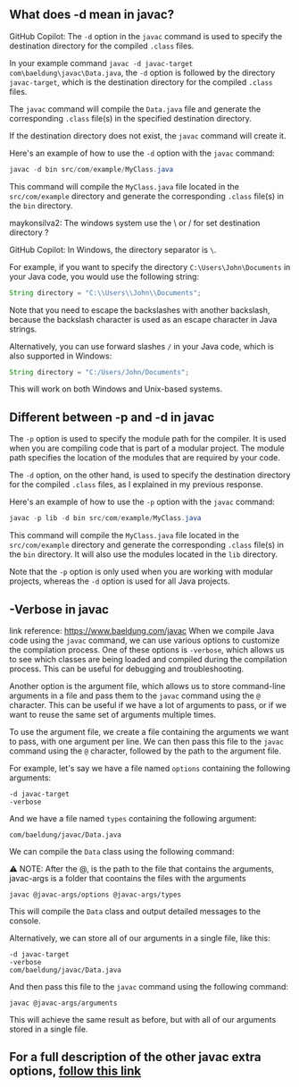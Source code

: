 ## What does -d mean in javac?

GitHub Copilot: The `-d` option in the `javac` command is used to specify the destination directory for the compiled `.class` files. 

In your example command `javac -d javac-target com\baeldung\javac\Data.java`, the `-d` option is followed by the directory `javac-target`, which is the destination directory for the compiled `.class` files. 

The `javac` command will compile the `Data.java` file and generate the corresponding `.class` file(s) in the specified destination directory. 

If the destination directory does not exist, the `javac` command will create it. 

Here's an example of how to use the `-d` option with the `javac` command:

```java
javac -d bin src/com/example/MyClass.java
```

This command will compile the `MyClass.java` file located in the `src/com/example` directory and generate the corresponding `.class` file(s) in the `bin` directory.

maykonsilva2: The windows system use the \ or / for set destination directory ?

GitHub Copilot: In Windows, the directory separator is `\`. 

For example, if you want to specify the directory `C:\Users\John\Documents` in your Java code, you would use the following string:

```java
String directory = "C:\\Users\\John\\Documents";
```

Note that you need to escape the backslashes with another backslash, because the backslash character is used as an escape character in Java strings. 

Alternatively, you can use forward slashes `/` in your Java code, which is also supported in Windows:

```java
String directory = "C:/Users/John/Documents";
```

This will work on both Windows and Unix-based systems.

## Different between  -p and -d in javac

The `-p` option is used to specify the module path for the compiler. It is used when you are compiling code that is part of a modular project. The module path specifies the location of the modules that are required by your code.

The `-d` option, on the other hand, is used to specify the destination directory for the compiled `.class` files, as I explained in my previous response.

Here's an example of how to use the `-p` option with the `javac` command:

```java
javac -p lib -d bin src/com/example/MyClass.java
```

This command will compile the `MyClass.java` file located in the `src/com/example` directory and generate the corresponding `.class` file(s) in the `bin` directory. It will also use the modules located in the `lib` directory.

Note that the `-p` option is only used when you are working with modular projects, whereas the `-d` option is used for all Java projects.


## -Verbose in javac

link reference: https://www.baeldung.com/javac
 When we compile Java code using the `javac` command, we can use various options to customize the compilation process. One of these options is `-verbose`, which allows us to see which classes are being loaded and compiled during the compilation process. This can be useful for debugging and troubleshooting.

Another option is the argument file, which allows us to store command-line arguments in a file and pass them to the `javac` command using the `@` character. This can be useful if we have a lot of arguments to pass, or if we want to reuse the same set of arguments multiple times.

To use the argument file, we create a file containing the arguments we want to pass, with one argument per line. We can then pass this file to the `javac` command using the `@` character, followed by the path to the argument file.

For example, let's say we have a file named `options` containing the following arguments:

```
-d javac-target
-verbose
```

And we have a file named `types` containing the following argument:

```
com/baeldung/javac/Data.java
```

We can compile the `Data` class using the following command:

:warning: NOTE: After the @, is the path to the file that contains the arguments, javac-args is a folder that coontains the files with the arguments 

```
javac @javac-args/options @javac-args/types
```

This will compile the `Data` class and output detailed messages to the console.

Alternatively, we can store all of our arguments in a single file, like this:

```
-d javac-target
-verbose
com/baeldung/javac/Data.java
```

And then pass this file to the `javac` command using the following command:

```
javac @javac-args/arguments
```

This will achieve the same result as before, but with all of our arguments stored in a single file.

## For a full description of the other javac extra options, [follow this link](https://docs.oracle.com/javase/9/tools/javac.htm#GUID-AEEC9F07-CB49-4E96-8BC7-BCC2C7F725C9__NONSTANDARDOPTIONSFORJAVAC-7D3DAA9D)


